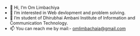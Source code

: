 - 👋 Hi, I’m Om Limbachiya
- 👀 I’m interested in Web devlopment and problem solving.
- 🌱 I’m student of Dhirubhai Ambani Institute of Information and Communication Technology.
- 📫 You can reach me by mail:- omlimbachaia@gmail.com

<!---
om1142/om1142 is a ✨ special ✨ repository because its `README.md` (this file) appears on your GitHub profile.
You can click the Preview link to take a look at your changes.
--->
